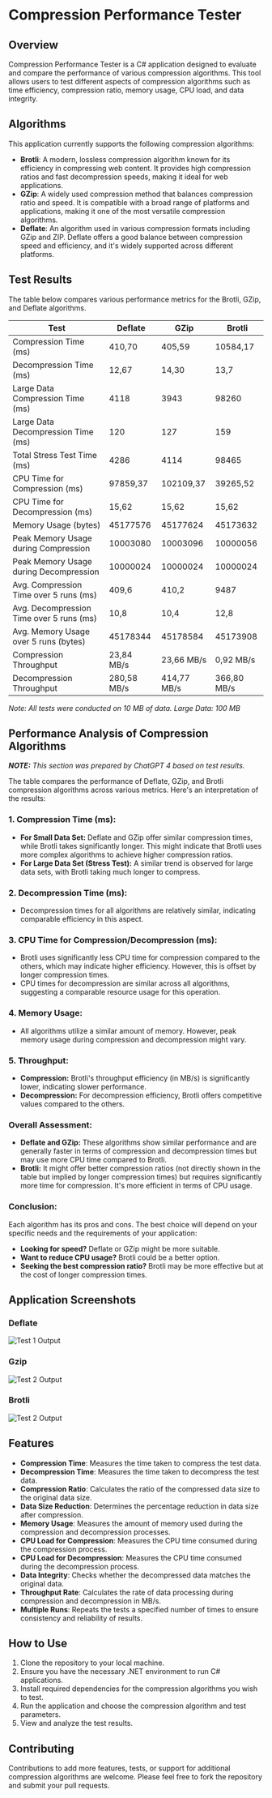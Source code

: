 # Compression Performance Tester

## Overview
Compression Performance Tester is a C# application designed to evaluate and compare the performance of various compression algorithms. This tool allows users to test different aspects of compression algorithms such as time efficiency, compression ratio, memory usage, CPU load, and data integrity.

## Algorithms
This application currently supports the following compression algorithms:
- **Brotli**: A modern, lossless compression algorithm known for its efficiency in compressing web content. It provides high compression ratios and fast decompression speeds, making it ideal for web applications.
- **GZip**: A widely used compression method that balances compression ratio and speed. It is compatible with a broad range of platforms and applications, making it one of the most versatile compression algorithms.
- **Deflate**: An algorithm used in various compression formats including GZip and ZIP. Deflate offers a good balance between compression speed and efficiency, and it's widely supported across different platforms.

## Test Results

The table below compares various performance metrics for the Brotli, GZip, and Deflate algorithms.

|    Test   | Deflate   | GZip     | Brotli    |
|-----------|-----------|----------|-----------|
| Compression Time (ms)       | 410,70    | 405,59   | 10584,17  |
| Decompression Time (ms)     | 12,67     | 14,30     | 13,7     |
| Large Data Compression Time (ms) | 4118  | 3943     | 98260  |
| Large Data Decompression Time (ms) | 120 | 127 | 159 |
| Total Stress Test Time (ms) | 4286 | 4114 | 98465 |
| CPU Time for Compression (ms)| 97859,37   | 102109,37  | 39265,52 |
| CPU Time for Decompression (ms)| 15,62   | 15,62  | 15,62 |
| Memory Usage (bytes)        | 45177576  | 45177624  | 45173632  |
| Peak Memory Usage during Compression | 10003080  | 10003096  | 10000056  |
| Peak Memory Usage during Decompression | 10000024  | 10000024  | 10000024  |
| Avg. Compression Time over 5 runs (ms) | 409,6 | 410,2 | 9487 |
| Avg. Decompression Time over 5 runs (ms) | 10,8 | 10,4 | 12,8 |
| Avg. Memory Usage over 5 runs (bytes) | 45178344 | 45178584 | 45173908 |
| Compression Throughput | 23,84 MB/s | 23,66 MB/s | 0,92 MB/s |
| Decompression Throughput | 280,58 MB/s | 414,77 MB/s | 366,80 MB/s |

*Note: All tests were conducted on 10 MB of data. Large Data: 100 MB*

## Performance Analysis of Compression Algorithms

***NOTE:** This section was prepared by ChatGPT 4 based on test results.*

The table compares the performance of Deflate, GZip, and Brotli compression algorithms across various metrics. Here's an interpretation of the results:

### 1. **Compression Time (ms):**
- **For Small Data Set:** Deflate and GZip offer similar compression times, while Brotli takes significantly longer. This might indicate that Brotli uses more complex algorithms to achieve higher compression ratios.
- **For Large Data Set (Stress Test):** A similar trend is observed for large data sets, with Brotli taking much longer to compress.

### 2. **Decompression Time (ms):**
- Decompression times for all algorithms are relatively similar, indicating comparable efficiency in this aspect.

### 3. **CPU Time for Compression/Decompression (ms):**
- Brotli uses significantly less CPU time for compression compared to the others, which may indicate higher efficiency. However, this is offset by longer compression times.
- CPU times for decompression are similar across all algorithms, suggesting a comparable resource usage for this operation.

### 4. **Memory Usage:**
- All algorithms utilize a similar amount of memory. However, peak memory usage during compression and decompression might vary.

### 5. **Throughput:**
- **Compression:** Brotli's throughput efficiency (in MB/s) is significantly lower, indicating slower performance.
- **Decompression:** For decompression efficiency, Brotli offers competitive values compared to the others.

### Overall Assessment:
- **Deflate and GZip:** These algorithms show similar performance and are generally faster in terms of compression and decompression times but may use more CPU time compared to Brotli.
- **Brotli:** It might offer better compression ratios (not directly shown in the table but implied by longer compression times) but requires significantly more time for compression. It's more efficient in terms of CPU usage.

### Conclusion:
Each algorithm has its pros and cons. The best choice will depend on your specific needs and the requirements of your application:
- **Looking for speed?** Deflate or GZip might be more suitable.
- **Want to reduce CPU usage?** Brotli could be a better option.
- **Seeking the best compression ratio?** Brotli may be more effective but at the cost of longer compression times.

## Application Screenshots

### Deflate
![Test 1 Output](.assets/deflate.png)

### Gzip
![Test 2 Output](.assets/gzip.png)

### Brotli
![Test 2 Output](.assets/brotli.png)

## Features

- **Compression Time**: Measures the time taken to compress the test data.
- **Decompression Time**: Measures the time taken to decompress the test data.
- **Compression Ratio**: Calculates the ratio of the compressed data size to the original data size.
- **Data Size Reduction**: Determines the percentage reduction in data size after compression.
- **Memory Usage**: Measures the amount of memory used during the compression and decompression processes.
- **CPU Load for Compression**: Measures the CPU time consumed during the compression process.
- **CPU Load for Decompression**: Measures the CPU time consumed during the decompression process.
- **Data Integrity**: Checks whether the decompressed data matches the original data.
- **Throughput Rate**: Calculates the rate of data processing during compression and decompression in MB/s.
- **Multiple Runs**: Repeats the tests a specified number of times to ensure consistency and reliability of results.

## How to Use
1. Clone the repository to your local machine.
2. Ensure you have the necessary .NET environment to run C# applications.
3. Install required dependencies for the compression algorithms you wish to test.
4. Run the application and choose the compression algorithm and test parameters.
5. View and analyze the test results.

## Contributing
Contributions to add more features, tests, or support for additional compression algorithms are welcome. Please feel free to fork the repository and submit your pull requests.